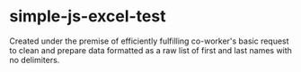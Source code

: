 # simple-js-excel-test

Created under the premise of efficiently fulfilling co-worker's basic request to clean and prepare data formatted as a raw list of first and last names with no delimiters.
